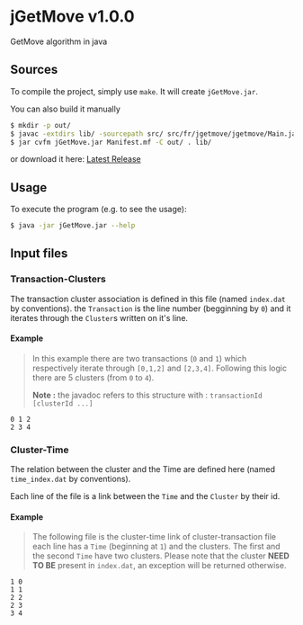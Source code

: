 [latest release]:(https://github.com/jGetMove/jGetMove/releases/latest)
# jGetMove v1.0.0

GetMove algorithm in java

## Sources

To compile the project, simply use `make`. It will create `jGetMove.jar`.

You can also build it manually 
```bash
$ mkdir -p out/
$ javac -extdirs lib/ -sourcepath src/ src/fr/jgetmove/jgetmove/Main.java -d out/
$ jar cvfm jGetMove.jar Manifest.mf -C out/ . lib/
```

or download it here: [Latest Release](https://github.com/jGetMove/jGetMove/releases/latest)

## Usage 

To execute the program (e.g. to see the usage): 
```bash
$ java -jar jGetMove.jar --help
```


## Input files

### Transaction-Clusters

The transaction cluster association is defined in this file (named `index.dat` by conventions).
the `Transaction` is the line number (begginning by `0`) and it iterates through the `Cluster`s written on it's line.

#### Example

> In this example there are two transactions (`0` and `1`) which respectively iterate through `[0,1,2]` and `[2,3,4]`.
> Following this logic there are 5 clusters (from `0` to `4`).
>
> **Note :** the javadoc refers to this structure with : `transactionId [clusterId ...]`
```
0 1 2
2 3 4
```

### Cluster-Time

The relation between the cluster and the Time are defined here (named `time_index.dat` by conventions).

Each line of the file is a link between the `Time` and the `Cluster` by their id.

#### Example

> The following file is the cluster-time link of cluster-transaction file
> each line has a `Time` (beginning at `1`) and the clusters.
> The first and the second `Time` have two clusters.
> Please note that the cluster **NEED TO BE** present in `index.dat`, an exception will be returned otherwise. 

```
1 0
1 1
2 2
2 3
3 4
```
